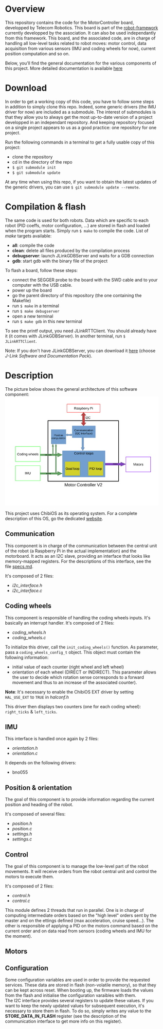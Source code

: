 # Overview
This repository contains the code for the MotorController board, developped
by Telecom Robotics. This board is part of the [robot-framework](https://github.com/TelecomParistoc/robot-framework) currently developped by the association. It can also be used independantly from this framework.
This board, and the associated code, are in charge of handling all low-level tasks
related to robot moves: motor control, data acquisition from various sensors
(IMU and coding wheels for now), current position computation and so on.

Below, you'll find the general documentation for the various components of this project. More detailed documentation is available [here](https://telecomparistoc.github.io/MotorController/)

# Download
In order to get a working copy of this code, you have to follow some steps in
addition to simply clone this repo. Indeed, some generic drivers (the IMU driver
for now) are included as a submodule.
The interest of submodules is that they allow you to always get the most up-to-date
version of a project developped in an independant repository. And keeping repository
focused on a single project appears to us as a good practice: one repository for one project.

Run the following commands in a terminal to get a fully usable copy of this project:
- clone the repository
- cd in the directory of the repo
- ```$ git submodule init```
- ```$ git submodule update```

At any time when using this repo, if you want to obtain the latest updates of the generic
drivers, you can use ```$ git submodule update --remote```.

# Compilation & flash
The same code is used for both robots. Data which are specific to each robot (PID
coeffs, motor configuration, ...) are stored in flash and loaded when the program
starts.
Simply run ```$ make``` to compile the code.
List of *make* targets available:
  - **all**: compile the code
  - **clean**: delete all files produced by the compilation process
  - **debugserver**: launch JLinkGDBServer and waits for a GDB connection
  - **gdb**: start gdb with the binary file of the project

To flash a board, follow these steps:
  - connect the SEGGER probe to the board with the SWD cable and to your computer
     with the USB cable.
  - power up the board
  - go the parent directory of this repository (the one containing the Makefile)
  - run ```$ make``` in a terminal
  - run ```$ make debugserver```
  - open a new terminal
  - run ```$ make gdb``` in this new terminal

To see the printf output, you need JLinkRTTClient. You should already have it (it
comes with JLinkGDBServer).
In another terminal, run ```$ JLinkRTTClient```.

Note: If you don't have JLinkGDBServer, you can download it [here](https://www.segger.com/downloads/jlink-beta/)
(choose *J-Link Software and Documentation Pack*).

# Description

The picture below shows the general architecture of this software component:
![general architecture](./specs/architecture.png)

This project uses ChibiOS as its operating system. For a complete description of
this OS, go the dedicated [website](http://www.chibios.org/dokuwiki/doku.php).

## Communication
This component is in charge of the communication between the central unit of the
robot (a Raspberry Pi in the actual implementation) and the motorboard.
It acts as an I2C slave, providing an interface that looks like memory-mapped registers.
For the descriptions of this interface, see the file [specs.md](./specs.md).

It's composed of 2 files:
   - *i2c_interface.h*
   - *i2c_interface.c*


## Coding wheels
This component is responsible of handling the coding wheels inputs. It's basically
an interrupt handler.
It's composed of 2 files:
   - *coding_wheels.h*
   - *coding_wheels.c*

To initialize this driver, call the ```init_coding_wheels()``` function. As
parameter, pass a `coding_wheels_config_t` object. This object must contain the
following information:
   - initial value of each counter (right wheel and left wheel)
   - orientation of each wheel (DIRECT or INDIRECT). This parameter allows the user
     to decide which rotation sense corresponds to a forward movement and thus to
     an increase of the associated counter).

**Note**: It's necessary to enable the ChibiOS EXT driver by setting `HAL_USE_EXT` to
`TRUE` in *halconf.h*

This driver then displays two counters (one for each coding wheel): `right_ticks`
& `left_ticks`.

## IMU

This interface is handled once again by 2 files:
- *orientation.h*
- *orientation.c*

It depends on the following drivers:
- bno055

## Position & orientation
The goal of this component is to provide information regarding the current position
and heading of the robot.

It's composed of several files:
   - *position.h*
   - *position.c*
   - *settings.h*
   - *settings.c*


## Control
The goal of this component is to manage the low-level part of the robot movements.
It will receive orders from the robot central unit and control the motors to
execute them.

It's composed of 2 files:
   - *control.h*
   - *control.c*

This module defines 2 threads that run in parallel. One is in charge of computing
intermediate orders based on the "high level" orders sent by the master and on the
ettings defined (max acceleration, cruise speed...). The other is responsible of
applying a PID on the motors command based on the current order and on data read
from sensors (coding wheels and IMU for the moment).

## Motors

## Configuration
Some configuration variables are used in order to provide the requested services.
These data are stored in flash (non-volatile memory), so that they can be kept across
reset. When booting up, the firmware loads the values from the flash and initialise
the configuration varaibles with them.  
The I2C interface provides several registers to update these values.
If you want to keep the newly updated values for subsequent execution, it's necessary
to store them in flash. To do so, simply writes any value to the **STORE_DATA_IN_FLASH**
register (see the description of the communication interface to get more info on this
register).
